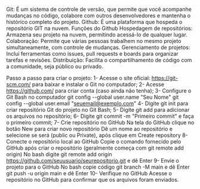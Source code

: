 Git: É um sistema de controle de versão, que permite que você acompanhe mudanças no código, colabore com outros desenvolvedores e mantenha o histórico completo do projeto.
Github: É uma plataforma que hospeda o repositório GIT na nuvem.
Funções do Github
Hospedagem de repositórios: Armazena seu projeto na nuvem, permitindo acessá-lo de qualquer lugar.
Colaboração: Permite que várias pessoas trabalhem no mesmo projeto simultaneamente, com controle de mudanças.
Gerenciamento de projetos: Inclui ferramentas como issues, pull requests e boards para organizar tarefas e revisões.
Distribuição: Facilita o compartilhamento de código com a comunidade, seja público ou privado.

Passo a passo para criar o projeto:
1- Acesse o site oficial: https://git-scm.com/ para baixar e instalar o Git no computador;
2- Acesse https://github.com/ para criar conta (caso ainda não tenha);
3- Configure o Git Bash no computador
git config --global user.name "Seu Nome"
git config --global user.email "seuemail@exemplo.com"
4- Digite git init para criar repositório Git do projeto no Git Bash;
5- Digite git add para adicionar os arquivos no repositório;
6- Digite git commit -m "Primeiro commit" e faça o primeiro commit;
7- Crie repositório no GitHub
Na tela do GitHub clique no botão New para criar novo repositório
Dê um nome ao repositório e selecione se será (public ou Private), após clique em Create repository
8- Conecte o repositório local ao GitHub
Copie o comando fornecido pelo GitHub após criar o repositório (geralmente começa com git remote add origin)
No bash digite git remote add origin https://github.com/seuusuario/seurepositorio.git e dê Enter
9- Envie o projeto para o GitHub No bash copie código
git branch -M main e dê Enter
git push -u origin main e dê Enter
10- Verifique no GitHub
Acesse o repositório no GitHub para confirmar que os arquivos foram enviados.